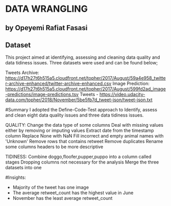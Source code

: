 # DATA WRANGLING
## by Opeyemi Rafiat Fasasi


## Dataset

This project aimed at identifying, assessing and cleaning data quality and data tidiness issues. Three datasets were used and can be found below;

Tweets Archive: https://d17h27t6h515a5.cloudfront.net/topher/2017/August/59a4e958_twitter-archive-enhanced/twitter-archive-enhanced.csv
Image Prediction: https://d17h27t6h515a5.cloudfront.net/topher/2017/August/599fd2ad_image-predictions/image-predictions.tsv
Tweets - https://video.udacity-data.com/topher/2018/November/5be5fb7d_tweet-json/tweet-json.txt


#Summary
I adopted the Define-Code-Test approach to Identify, assess and clean eight data quality issues and three data tidiness issues.

QUALITY:
Change the data type of some columns
Deal with missing values either by removing or imputing values
Extract date from the timestamp column
Replace None with NaN
Fill incorrect and empty animal names with 'Unknown'
Remove rows that contains retweet
Remove duplicates
Rename some columns headers to be more descriptive

TIDINESS:
Combine doggo,floofer,pupper,puppo into a column called stages
Dropping columns not necessary for the analysis
Merge the three datasets into one



#Insights:
- Majority of the tweet has one image
- The average retweet_count has the highest value in June
- November has the least average  retweet_count
